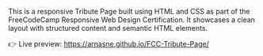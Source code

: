 This is a responsive Tribute Page built using HTML and CSS as part of the FreeCodeCamp Responsive Web Design Certification.
It showcases a clean layout with structured content and semantic HTML elements.

👉 Live preview: https://arnasne.github.io/FCC-Tribute-Page/
